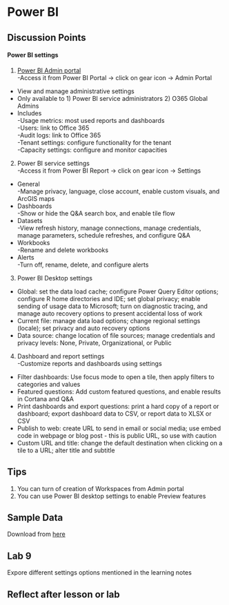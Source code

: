 # Power BI

## Discussion Points
#### Power BI settings  
1. [Power BI Admin portal](https://docs.microsoft.com/en-us/power-bi/service-admin-portal)  
-Access it from Power BI Portal -> click on gear icon -> Admin Portal  
- View and manage administrative settings  
- Only available to 1) Power BI service administrators 2) O365 Global Admins  
- Includes  
-Usage metrics: most used reports and dashboards  
-Users: link to Office 365  
-Audit logs: link to Office 365  
-Tenant settings: configure functionality for the tenant  
-Capacity settings: configure and monitor capacities
2. Power BI service settings  
-Access it from Power BI Report -> click on gear icon -> Settings
- General  
-Manage privacy, language, close account, enable custom visuals, and ArcGIS maps  
- Dashboards  
-Show or hide the Q&A search box, and enable tile flow  
- Datasets  
-View refresh history, manage connections, manage credentials, manage parameters, schedule refreshes, and configure Q&A  
- Workbooks  
-Rename and delete workbooks  
- Alerts  
-Turn off, rename, delete, and configure alerts
3. Power BI Desktop settings
- Global: set the data load cache; configure Power Query Editor options; configure R home directories and IDE; set global privacy; enable sending of usage data to Microsoft; turn on diagnostic tracing, and manage auto recovery options to present accidental loss of work  
- Current file: manage data load options; change regional settings (locale); set privacy and auto recovery options  
- Data source: change location of file sources; manage credentials and privacy levels: None, Private, Organizational, or Public  
4. Dashboard and report settings  
-Customize reports and dashboards using settings  
- Filter dashboards: Use focus mode to open a tile, then apply filters to categories and values  
- Featured questions: Add custom featured questions, and enable results in Cortana and Q&A  
- Print dashboards and export questions: print a hard copy of a report or dashboard; export dashboard data to CSV, or report data to XLSX or CSV  
- Publish to web: create URL to send in email or social media; use embed code in webpage or blog post - this is public URL, so use with caution  
- Custom URL and title: change the default destination when clicking on a tile to a URL; alter title and subtitle


## Tips
1. You can turn of creation of Workspaces from Admin portal  
2. You can use Power BI desktop settings to enable Preview features

## Sample Data
Download from [here](https://docs.microsoft.com/en-us/power-bi/create-reports/sample-datasets)

## Lab 9
Expore different settings options mentioned in the learning notes

## Reflect after lesson or lab
